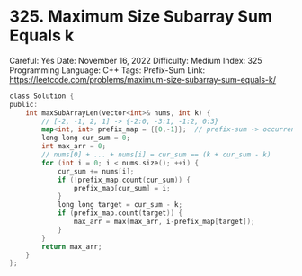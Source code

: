 # 325. Maximum Size Subarray Sum Equals k

Careful: Yes
Date: November 16, 2022
Difficulty: Medium
Index: 325
Programming Language: C++
Tags: Prefix-Sum
Link: https://leetcode.com/problems/maximum-size-subarray-sum-equals-k/

```go
class Solution {
public:
    int maxSubArrayLen(vector<int>& nums, int k) {
        // [-2, -1, 2, 1] -> {-2:0, -3:1, -1:2, 0:3}
        map<int, int> prefix_map = {{0,-1}};  // prefix-sum -> occurrences
        long long cur_sum = 0;
        int max_arr = 0;
        // nums[0] + ... + nums[i] = cur_sum == (k + cur_sum - k)
        for (int i = 0; i < nums.size(); ++i) {
            cur_sum += nums[i];
            if (!prefix_map.count(cur_sum)) {
                prefix_map[cur_sum] = i;
            }
            long long target = cur_sum - k;
            if (prefix_map.count(target)) {
                max_arr = max(max_arr, i-prefix_map[target]);
            }
        }
        return max_arr;
    }
};
```